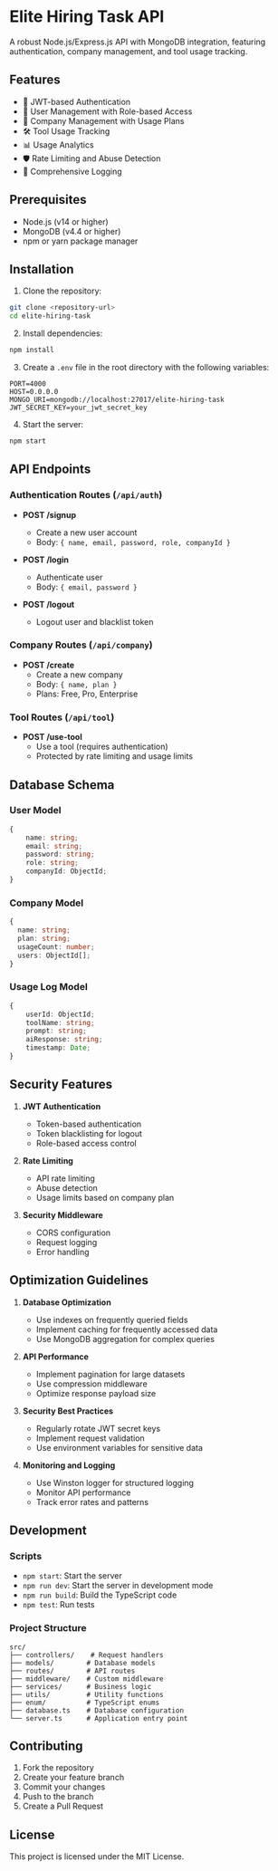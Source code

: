 # Elite Hiring Task API

A robust Node.js/Express.js API with MongoDB integration, featuring authentication, company management, and tool usage tracking.

## Features

- 🔐 JWT-based Authentication
- 👥 User Management with Role-based Access
- 🏢 Company Management with Usage Plans
- 🛠️ Tool Usage Tracking
- 📊 Usage Analytics
- 🛡️ Rate Limiting and Abuse Detection
- 📝 Comprehensive Logging

## Prerequisites

- Node.js (v14 or higher)
- MongoDB (v4.4 or higher)
- npm or yarn package manager

## Installation

1. Clone the repository:

```bash
git clone <repository-url>
cd elite-hiring-task
```

2. Install dependencies:

```bash
npm install
```

3. Create a `.env` file in the root directory with the following variables:

```env
PORT=4000
HOST=0.0.0.0
MONGO_URI=mongodb://localhost:27017/elite-hiring-task
JWT_SECRET_KEY=your_jwt_secret_key
```

4. Start the server:

```bash
npm start
```

## API Endpoints

### Authentication Routes (`/api/auth`)

- **POST /signup**

  - Create a new user account
  - Body: `{ name, email, password, role, companyId }`

- **POST /login**

  - Authenticate user
  - Body: `{ email, password }`

- **POST /logout**
  - Logout user and blacklist token

### Company Routes (`/api/company`)

- **POST /create**
  - Create a new company
  - Body: `{ name, plan }`
  - Plans: Free, Pro, Enterprise

### Tool Routes (`/api/tool`)

- **POST /use-tool**
  - Use a tool (requires authentication)
  - Protected by rate limiting and usage limits

## Database Schema

### User Model

```typescript
{
	name: string;
	email: string;
	password: string;
	role: string;
	companyId: ObjectId;
}
```

### Company Model

```typescript
{
  name: string;
  plan: string;
  usageCount: number;
  users: ObjectId[];
}
```

### Usage Log Model

```typescript
{
	userId: ObjectId;
	toolName: string;
	prompt: string;
	aiResponse: string;
	timestamp: Date;
}
```

## Security Features

1. **JWT Authentication**

   - Token-based authentication
   - Token blacklisting for logout
   - Role-based access control

2. **Rate Limiting**

   - API rate limiting
   - Abuse detection
   - Usage limits based on company plan

3. **Security Middleware**
   - CORS configuration
   - Request logging
   - Error handling

## Optimization Guidelines

1. **Database Optimization**

   - Use indexes on frequently queried fields
   - Implement caching for frequently accessed data
   - Use MongoDB aggregation for complex queries

2. **API Performance**

   - Implement pagination for large datasets
   - Use compression middleware
   - Optimize response payload size

3. **Security Best Practices**

   - Regularly rotate JWT secret keys
   - Implement request validation
   - Use environment variables for sensitive data

4. **Monitoring and Logging**
   - Use Winston logger for structured logging
   - Monitor API performance
   - Track error rates and patterns

## Development

### Scripts

- `npm start`: Start the server
- `npm run dev`: Start the server in development mode
- `npm run build`: Build the TypeScript code
- `npm test`: Run tests

### Project Structure

```
src/
├── controllers/    # Request handlers
├── models/        # Database models
├── routes/        # API routes
├── middleware/    # Custom middleware
├── services/      # Business logic
├── utils/         # Utility functions
├── enum/          # TypeScript enums
├── database.ts    # Database configuration
└── server.ts      # Application entry point
```

## Contributing

1. Fork the repository
2. Create your feature branch
3. Commit your changes
4. Push to the branch
5. Create a Pull Request

## License

This project is licensed under the MIT License.
